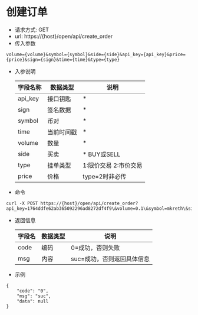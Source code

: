 # 创建订单
- 请求方式: GET
- url: https://{host}/open/api/create_order
- 传入参数 
```
volume={volume}&symbol={symbol}&side={side}&api_key={api_key}&price={price}&sign={sign}&time={time}&type={type}
```
- 入参说明

  | 字段名称 | 数据类型 | 说明 |
  | --- | --- | --- |
  | api_key | 接口钥匙 | * |
  | sign | 签名数据 | * |
  | symbol | 币对 | * |
  | time | 当前时间戳 | * |
  | volume | 数量 | * |
  | side | 买卖 | * BUY或SELL |
  | type | 挂单类型 | 1:限价交易 2:市价交易 |
  | price | 价格 | type=2时非必传 |

- 命令
```
curl -X POST https://{host}/open/api/create_order?api_key=1764ddfe62ab365092296ad8272df4f9\&volume=0.1\&symbol=mkreth\&side=BUY\&price=0.01\&sign=127b510d23c101501fe767db42b6de4b\&time=1554186684\&type=1
```

- 返回信息

    | 字段名 | 数据类型 | 说明 |
    | --- | --- | --- |
    | code | 编码 | 0=成功，否则失败 |
    | msg | 内容 | suc=成功，否则返回具体信息 |
    
- 示例
```
{
	"code": "0",
	"msg": "suc",
	"data": null
}
```
